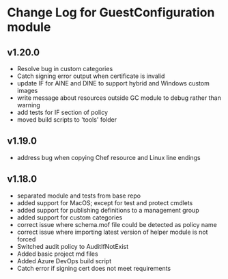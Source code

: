 # Change Log for GuestConfiguration module

## v1.20.0

- Resolve bug in custom categories
- Catch signing error output when certificate is invalid
- update IF for AINE and DINE to support hybrid and Windows custom images
- write message about resources outside GC module to debug rather than warning
- add tests for IF section of policy
- moved build scripts to 'tools' folder

## v1.19.0

- address bug when copying Chef resource and Linux line endings

## v1.18.0

- separated module and tests from base repo
- added support for MacOS; except for test and protect cmdlets
- added support for publishing definitions to a management group
- added support for custom categories
- correct issue where schema.mof file could be detected as policy name
- correct issue where importing latest version of helper module is not forced
- Switched audit policy to AuditIfNotExist
- Added basic project md files
- Added Azure DevOps build script
- Catch error if signing cert does not meet requirements
